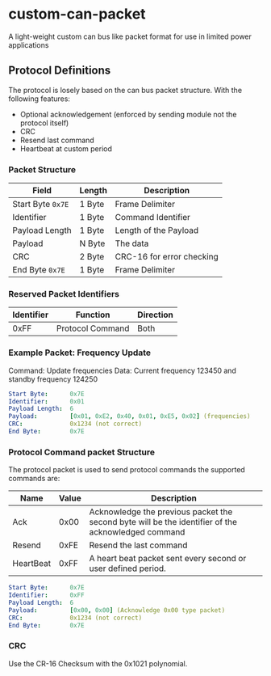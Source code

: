 # custom-can-packet

A light-weight custom can bus like packet format for use in limited power applications

## Protocol Definitions

The protocol is losely based on the can bus packet structure. With the following features:

- Optional acknowledgement (enforced by sending module not the protocol itself)
- CRC
- Resend last command
- Heartbeat at custom period

### Packet Structure

| Field | Length | Description |
| - | - | - |
| Start Byte `0x7E` | 1 Byte | Frame Delimiter |
| Identifier | 1 Byte | Command Identifier |
| Payload Length | 1 Byte | Length of the Payload |
| Payload | N Byte | The data |
| CRC | 2 Byte | CRC-16 for error checking |
| End Byte `0x7E` | 1 Byte | Frame Delimiter |

### Reserved Packet Identifiers

| Identifier | Function | Direction |
| - | - | - |
| 0xFF | Protocol Command | Both |

### Example Packet: Frequency Update

Command: Update frequencies
Data: Current frequency 123450 and standby frequency 124250

```yaml
Start Byte:      0x7E
Identifier:      0x01
Payload Length:  6
Payload:         [0x01, 0xE2, 0x40, 0x01, 0xE5, 0x02] (frequencies)
CRC:             0x1234 (not correct)
End Byte:        0x7E
```

### Protocol Command packet Structure

The protocol packet is used to send protocol commands the supported commands are:

| Name | Value | Description |
| - | - | - |
| Ack | 0x00 | Acknowledge the previous packet the second byte will be the identifier of the acknowledged command |
| Resend | 0xFE | Resend the last command |
| HeartBeat | 0xFF | A heart beat packet sent every second or user defined period.

```yaml
Start Byte:      0x7E
Identifier:      0xFF
Payload Length:  6
Payload:         [0x00, 0x00] (Acknowledge 0x00 type packet)
CRC:             0x1234 (not correct)
End Byte:        0x7E
```

### CRC

Use the CR-16 Checksum with the 0x1021 polynomial.